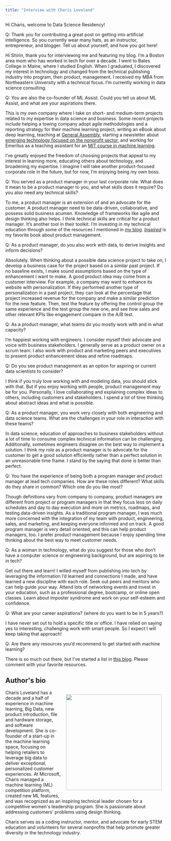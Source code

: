 ```yaml
---
title: "Interview with Charis Loveland"
---
```


Hi Charis, welcome to Data Science Residency!

Q: Thank you for contributing a great post on getting into artificial intelligence. So you currently wear many hats, as an instructor, entrepreneur, and blogger. Tell us about yourself, and how you got here!

Hi Shirin, thank you for interviewing me and featuring my blog. I’m a Boston area mom who has worked in tech for over a decade. I went to Bates College in Maine, where I studied English. When I graduated, I discovered my interest in technology and changed from the technical publishing industry into program, then product, management. I received my MBA from Northeastern University with a technical focus. I’m currently working in data science consulting. 

Q: You are also the co-founder of ML Assist. Could you tell us about ML Assist, and what are your aspirations there.

This is my own company where I take on short- and medium-term projects related to my expertise in data science and business. Some recent projects include helping a towing company adopt agile methodologies and a reporting strategy for their machine learning project, writing an eBook about deep learning, teaching at [General Assembly](https://generalassemb.ly/instructors/charis-loveland/13350), starting a newsletter about [emerging technology focused on the nonprofit sector](https://cohort3.us18.list-manage.com/subscribe?u=e82df9ca93bab66140565a478&id=9e39720475), and working for Emeritus as a teaching assistant for an [MIT course in machine learning](https://professionalonline1.mit.edu/machine-learning/index.php).

I’ve greatly enjoyed the freedom of choosing projects that appeal to my interest in learning more, educating others about technology, and broadening my expertise. I imagine I will take another product-focused corporate role in the future, but for now, I’m enjoying being my own boss.

Q: You served as a product manager in your last corporate role. What does it mean to be a product manager to you, and what skills does it require? Do you also need any technical skills?

To me, a product manager is an extension of and an advocate for the customer. A product manager need to be data-driven, collaborative, and possess solid business acumen. Knowledge of frameworks like agile and design thinking also helps. I think technical skills are critical for a product manager. It’s another tool in their toolkit. I’m investing in my technical education through some of the resources I mentioned in [my blog](https://charismama.blogspot.com/2018/12/how-do-you-get-into-artificial.html). [*Inspired*](https://www.goodreads.com/book/show/3323374-inspired) is my favorite book about product management.

Q: As a product manager, do you also work with data, to derive insights and inform decisions?

Absolutely. When thinking about a possible data science project to take on, I develop a business case for the project based on a similar past project. If no baseline exists, I make sound assumptions based on the type of enhancement I want to make. A good product idea may come from a customer interview. For example, a company may want to enhance its website with personalization. If they performed another type of personalization in a past project, they can look at the percentage that project increased revenue for the company and make a similar prediction for the new feature. Then, test the feature by offering the control group the same experience and the test group the new one, and see how sales and other relevant KPIs like engagement compare in the A/B test.

Q: As a product manager, what teams do you mostly work with and in what capacity?

I’m happiest working with engineers. I consider myself their advocate and voice with business stakeholders. I generally serve as a product owner on a scrum team. I also work with product and marketing peers and executives to present product enhancement ideas and refine roadmaps.

Q: Do you see product management as an option for aspiring or current data scientists to consider?

I think if you truly love working with and modeling data, you should stick with that. But if you enjoy working with people, product management may be for you. Personally, I love collaborating and explaining complex ideas to others, including customers and stakeholders. I spend a lot of time thinking about abstract ideas and what is possible.

Q: As a product manager, you work very closely with both engineering and data science teams. What are the challenges in your role in interaction with these teams?

In data science, education of approaches to business stakeholders without a lot of time to consume complex technical information can be challenging. Additionally, sometimes engineers disagree on the best way to implement a solution. I think my role as a product manager is to advocate for the customer to get a good solution efficiently rather than a perfect solution in an unreasonable time frame. I stand by the saying that done is better than perfect.

Q: You have the experience of being both a program manager and product manager at lead tech companies. How are these roles different? What skills do they share in common? Which one do you like most?

Though definitions vary from company to company, product managers are different from project or program managers in that they focus less on daily schedules and day to day execution and more on metrics, roadmaps, and testing data-driven insights. As a traditional program manager, I was much more concerned with the integration of my team with product, engineering, sales, and marketing, and keeping everyone informed and on track. A good program manager is very detail oriented, and this can help product managers, too. I prefer product management because I enjoy spending time thinking about the best way to meet customer needs.

Q: As a woman in technology, what do you suggest for those who don’t have a computer science or engineering background, but are aspiring to be in tech?

Get out there and learn! I willed myself from publishing into tech by leveraging the information I’d learned and connections I made, and have learned a new discipline with each role. Seek out peers and mentors who can help guide your way. Attend lots of networking events and invest in your education, such as a professional degree, bootcamp, or online open classes. Learn about imposter syndrome and work on your self-esteem and confidence.

Q: What are your career aspirations? (where do you want to be in 5 years?)

I have never set out to hold a specific title or office. I have relied on saying yes to interesting, challenging work with smart people. So I expect I will keep taking that approach!

Q: Are there any resources you’d recommend to get started with machine learning?

There is so much out there, but I’ve started a list in [this blog](https://charismama.blogspot.com/2018/12/how-do-you-get-into-artificial.html). Please comment with your favorite resources.


## Author's bio

<div style="text-align: center; float: right; margin: 1em;">
  <img src="/img/newsletters/2018_dec/charis_loveland.jpg" style="width: 300px; height: 300px"/>
</div>

Charis Loveland has a decade and a half of experience in machine learning, Big Data, new product introduction, file and hardware storage, and software development. She is co-founder of a start-up in the machine learning space, focusing on helping retailers to leverage big data to deliver exceptional, personalized customer experiences. At Microsoft, Charis managed a machine learning (ML) competition platform, created new ML features, and was recognized as an inspiring technical leader chosen for a competitive women's leadership program. She is passionate about addressing customers’ problems using design thinking.

Charis serves as a coding instructor, mentor, and advocate for early STEM education and volunteers for several nonprofits that help promote greater diversity in the technology industry.
